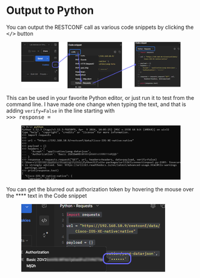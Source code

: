 # Output to Python

You can output the RESTCONF call as various code snippets by clicking the <kbd>\</></kbd> button

<div data-full-width="true"><figure><img src="../../.gitbook/assets/image (87).png" alt=""><figcaption></figcaption></figure></div>

This can be used in your favorite Python editor, or just run it to test from the command line. I have made one change when typing the text, and that is adding `verify=False` in the line starting with \
<kbd>>>> response =</kbd>&#x20;

<figure><img src="../../.gitbook/assets/image (89).png" alt=""><figcaption></figcaption></figure>

You can get the blurred out authorization token by hovering the mouse over the \*\*\*\* text in the Code snippet

<figure><img src="../../.gitbook/assets/image (91).png" alt=""><figcaption></figcaption></figure>
